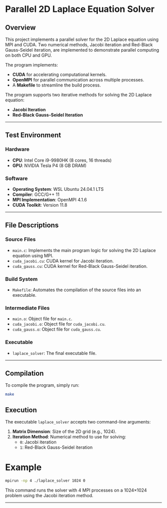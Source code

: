 
# Parallel 2D Laplace Equation Solver

## Overview
This project implements a parallel solver for the 2D Laplace equation using MPI and CUDA. Two numerical methods, Jacobi iteration and Red-Black Gauss-Seidel iteration, are implemented to demonstrate parallel computing on both CPU and GPU.

The program implements:  
- **CUDA** for accelerating computational kernels.  
- **OpenMPI** for parallel communication across multiple processes.  
- A **Makefile** to streamline the build process.  

The program supports two iterative methods for solving the 2D Laplace equation:  
- **Jacobi Iteration**  
- **Red-Black Gauss-Seidel Iteration**  

---

## Test Environment  

### Hardware  
- **CPU**: Intel Core i9-9980HK (8 cores, 16 threads)  
- **GPU**: NVIDIA Tesla P4 (8 GB DRAM)  

### Software  
- **Operating System**: WSL Ubuntu 24.04.1 LTS  
- **Compiler**: GCC/G++ 11  
- **MPI Implementation**: OpenMPI 4.1.6  
- **CUDA Toolkit**: Version 11.8  

---

## File Descriptions  

### Source Files  
- `main.c`: Implements the main program logic for solving the 2D Laplace equation using MPI.  
- `cuda_jacobi.cu`: CUDA kernel for Jacobi iteration.  
- `cuda_gauss.cu`: CUDA kernel for Red-Black Gauss-Seidel iteration.  

### Build System  
- `Makefile`: Automates the compilation of the source files into an executable.  

### Intermediate Files  
- `main.o`: Object file for `main.c`.  
- `cuda_jacobi.o`: Object file for `cuda_jacobi.cu`.  
- `cuda_gauss.o`: Object file for `cuda_gauss.cu`.  

### Executable  
- `laplace_solver`: The final executable file.  

---

## Compilation
To compile the program, simply run:
```bash
make
```

## Execution
The executable `laplace_solver` accepts two command-line arguments:
1. **Matrix Dimension**: Size of the 2D grid (e.g., 1024).
2. **Iteration Method**: Numerical method to use for solving:
   - `0`: Jacobi iteration
   - `1`: Red-Black Gauss-Seidel iteration
# Example
```bash
mpirun -np 4 ./laplace_solver 1024 0
```
This command runs the solver with 4 MPI processes on a 1024×1024 problem using the Jacobi iteration method.

---

